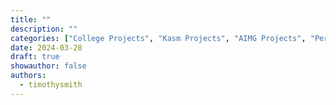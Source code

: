 ```yaml
---
title: ""
description: ""
categories: ["College Projects", "Kasm Projects", "AIMG Projects", "Personal Projects", "Automation", "File Systems", "General Tech and Knowledge", "Networking and Servers", "Software and Tools", "Tutorials and Guides", "Virtualization", "Web Development"]
date: 2024-03-28
draft: true
showauthor: false
authors:
  - timothysmith
---
```

